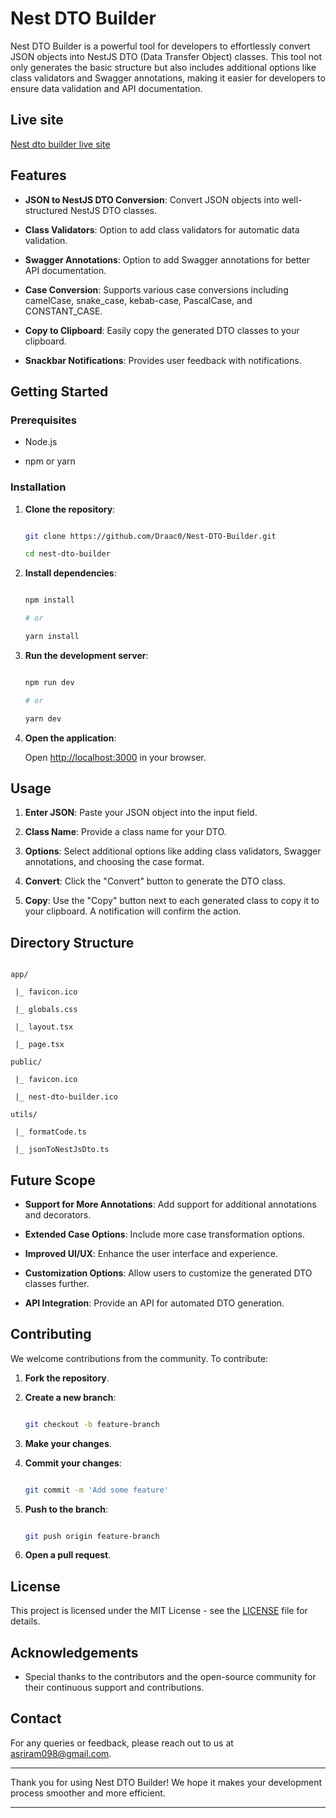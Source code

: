 # Nest DTO Builder



Nest DTO Builder is a powerful tool for developers to effortlessly convert JSON objects into NestJS DTO (Data Transfer Object) classes. This tool not only generates the basic structure but also includes additional options like class validators and Swagger annotations, making it easier for developers to ensure data validation and API documentation.

## Live site
[Nest dto builder live site](https://nest-dto-builder.vercel.app/)

## Features



- **JSON to NestJS DTO Conversion**: Convert JSON objects into well-structured NestJS DTO classes.

- **Class Validators**: Option to add class validators for automatic data validation.

- **Swagger Annotations**: Option to add Swagger annotations for better API documentation.

- **Case Conversion**: Supports various case conversions including camelCase, snake_case, kebab-case, PascalCase, and CONSTANT_CASE.

- **Copy to Clipboard**: Easily copy the generated DTO classes to your clipboard.

- **Snackbar Notifications**: Provides user feedback with notifications.



## Getting Started



### Prerequisites



- Node.js

- npm or yarn



### Installation



1. **Clone the repository**:

    ```bash
    
    git clone https://github.com/Draac0/Nest-DTO-Builder.git
    
    cd nest-dto-builder
    
    ```



2. **Install dependencies**:

    ```bash
    
    npm install
    
    # or
    
    yarn install
    
    ```



3. **Run the development server**:

    ```bash
    
    npm run dev
    
    # or
    
    yarn dev
    
    ```



4. **Open the application**:

    Open [http://localhost:3000](http://localhost:3000) in your browser.



## Usage



1. **Enter JSON**: Paste your JSON object into the input field.

2. **Class Name**: Provide a class name for your DTO.

3. **Options**: Select additional options like adding class validators, Swagger annotations, and choosing the case format.

4. **Convert**: Click the "Convert" button to generate the DTO class.

5. **Copy**: Use the "Copy" button next to each generated class to copy it to your clipboard. A notification will confirm the action.



## Directory Structure



```

app/

 |_ favicon.ico

 |_ globals.css

 |_ layout.tsx

 |_ page.tsx

public/

 |_ favicon.ico

 |_ nest-dto-builder.ico

utils/

 |_ formatCode.ts

 |_ jsonToNestJsDto.ts

```



## Future Scope



- **Support for More Annotations**: Add support for additional annotations and decorators.

- **Extended Case Options**: Include more case transformation options.

- **Improved UI/UX**: Enhance the user interface and experience.

- **Customization Options**: Allow users to customize the generated DTO classes further.

- **API Integration**: Provide an API for automated DTO generation.



## Contributing



We welcome contributions from the community. To contribute:



1. **Fork the repository**.

2. **Create a new branch**:

    ```bash
    
    git checkout -b feature-branch
    
    ```

3. **Make your changes**.

4. **Commit your changes**:

    ```bash
    
    git commit -m 'Add some feature'
    
    ```

5. **Push to the branch**:

    ```bash
    
    git push origin feature-branch
    
    ```

6. **Open a pull request**.



## License



This project is licensed under the MIT License - see the [LICENSE](https://github.com/Draac0/Nest-DTO-Builder/blob/main/LICENSE) file for details.



## Acknowledgements



- Special thanks to the contributors and the open-source community for their continuous support and contributions.



## Contact



For any queries or feedback, please reach out to us at [asriram098@gmail.com](mailto:asriram098@gmail.com).



---



Thank you for using Nest DTO Builder! We hope it makes your development process smoother and more efficient.



---



